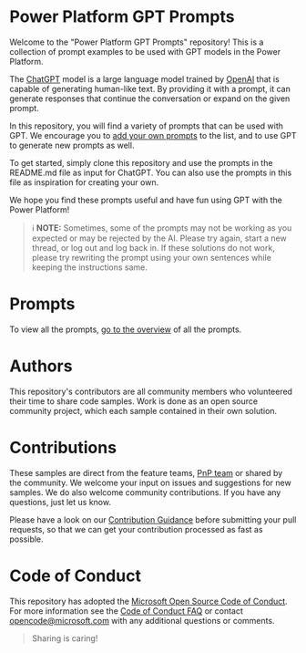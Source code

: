 <p align="center"><h1> Power Platform GPT Prompts</h1></p>


Welcome to the "Power Platform GPT Prompts" repository! This is a collection of prompt examples to be used with GPT models in the Power Platform.

The [ChatGPT](https://chat.openai.com/chat) model is a large language model trained by [OpenAI](https://openai.com) that is capable of generating human-like text. By providing it with a prompt, it can generate responses that continue the conversation or expand on the given prompt.

In this repository, you will find a variety of prompts that can be used with GPT. We encourage you to [add your own prompts](https://github.com/pnp/powerplatform-prompts/main/README.md) to the list, and to use GPT to generate new prompts as well.

To get started, simply clone this repository and use the prompts in the README.md file as input for ChatGPT. You can also use the prompts in this file as inspiration for creating your own.

We hope you find these prompts useful and have fun using GPT with the Power Platform!

> ℹ️ **NOTE:** Sometimes, some of the prompts may not be working as you expected or may be rejected by the AI. Please try again, start a new thread, or log out and log back in. If these solutions do not work, please try rewriting the prompt using your own sentences while keeping the instructions same.

# Prompts

To view all the prompts, [go to the overview](/prompts/README.md) of all the prompts.

# Authors

This repository's contributors are all community members who volunteered their time to share code samples. Work is done as an open source community project, which each sample contained in their own solution.

# Contributions

These samples are direct from the feature teams, [PnP team](http://aka.ms/m365pnp) or shared by the community. We welcome your input on issues and suggestions for new samples. We do also welcome community contributions. If you have any questions, just let us know.

Please have a look on our [Contribution Guidance](./CONTRIBUTING.md) before submitting your pull requests, so that we can get your contribution processed as fast as possible.

# Code of Conduct

This repository has adopted the [Microsoft Open Source Code of Conduct](https://opensource.microsoft.com/codeofconduct/). For more information see the [Code of Conduct FAQ](https://opensource.microsoft.com/codeofconduct/faq/) or contact [opencode@microsoft.com](mailto:opencode@microsoft.com) with any additional questions or comments.

> Sharing is caring!
